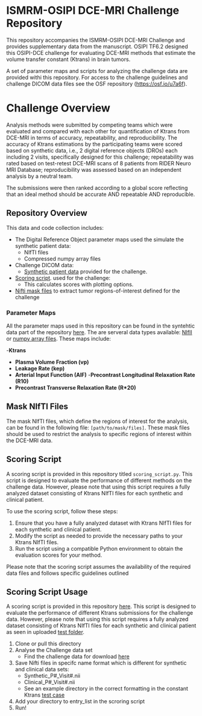 # ISMRM-OSIPI DCE-MRI Challenge Repository

This repository accompanies the ISMRM-OSIPI DCE-MRI Challenge and provides supplementary data from the manuscript. OSIPI TF6.2 designed this OSIPI-DCE challenge for evaluating DCE-MRI methods that estimate the volume transfer constant (Ktrans) in brain tumors.

A set of parameter maps and scripts for analyzing the challenge data are provided withi this repository. For access to the challenge guidelines and challenge DICOM data files see the OSF repository (https://osf.io/u7a6f).

# Challenge Overview

 Analysis methods were submitted by competing teams which were evaluated and compared with each other for quantification of Ktrans from DCE-MRI in terms of accuracy, repeatability, and reproducibility. The accuracy of Ktrans estimations by the participating teams were scored based on synthetic data, i.e., 2 digital reference objects (DROs) each including 2 visits, specifically designed for this challenge; repeatability was rated based on test-retest DCE-MRI scans of 8 patients from RIDER Neuro MRI Database; reproducibility was assessed based on an independent analysis by a neutral team.

The submissions were then ranked according to a global score reflecting that an ideal method should be accurate AND repeatable AND reproducible.

## Repository Overview
This data and code collection includes:
- The Digital Reference Object parameter maps used the simulate the synthetic patient data:
    * NIfTI files
    * Compressed numpy array files
- Challenge DICOM data:
    * [Synthetic patient data](SyntheticData/SyntheticDicom) provided for the challenge.
- [Scoring script](Scoring/challengeScoring.py). used for the challenge:
    * This calculates scores with plotting options.
- [Nifti mask files](Scoring/Masks) to extract tumor regions-of-interest defined for the challenge

### Parameter Maps

All the parameter maps used in this repository can be found in the syntehtic data part of the repository [here](SyntheticData). The are serveral data types available: [NIfII](SyntheticData/NIfTI) or [numpy array files](SyntheticData/pythonArraysDRO). These maps include:

-**Ktrans**
- **Plasma Volume Fraction (vp)**
- **Leakage Rate (kep)**
- **Arterial Input Function (AIF)**
-**Precontrast Longitudinal Relaxation Rate (R10)**
- **Precontrast Transverse Relaxation Rate (R*20)**

## Mask NIfTI Files

The mask NIfTI files, which define the regions of interest for the analysis, can be found in the following file: `[path/to/mask/files]`. These mask files should be used to restrict the analysis to specific regions of interest within the DCE-MRI data.

## Scoring Script

A scoring script is provided in this repository titled `scoring_script.py`. This script is designed to evaluate the performance of different methods on the challenge data. However, please note that using this script requires a fully analyzed dataset consisting of Ktrans NIfTI files for each synthetic and clinical patient.

To use the scoring script, follow these steps:

1. Ensure that you have a fully analyzed dataset with Ktrans NIfTI files for each synthetic and clinical patient.
2. Modify the script as needed to provide the necessary paths to your Ktrans NIfTI files.
3. Run the script using a compatible Python environment to obtain the evaluation scores for your method.

Please note that the scoring script assumes the availability of the required data files and follows specific guidelines outlined

## Scoring Script Usage

A scoring script is provided in this repository [here](Scoring/challengeScoring.py). This script is designed to evaluate the performance of different Ktrans submissions for the challenge data. However, please note that using this script requires a fully analyzed dataset consisting of Ktrans NIfTI files for each synthetic and clinical patient as seen in uploaded [test folder](Scoring/entryDirectories/constantKtransModel).

1. Clone or pull this directory
2. Analyse the Challenge data set
    - Find the challenge data for download [here](https://osf.io/u7a6f/files)
3. Save Nifti files in specifc name format which is different for synthetic and clinical data sets:
    - Synthetic_P#_Visit#.nii
    - Clinical_P#_Visit#.nii
    - See an example directory in the correct formatting in the constant Ktrans [test case](Scoring/entryDirectories/constantKtransModel)
4. Add your directory to entry_list in the scroring script
5. Run!

